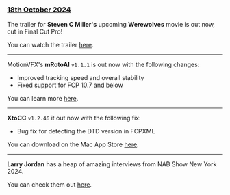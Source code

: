 ### [18th October 2024](/news/20241018)

The trailer for **Steven C Miller's** upcoming **Werewolves** movie is out now, cut in Final Cut Pro!

You can watch the trailer [here](https://x.com/stevencmiller/status/1846935192679993824).

---

MotionVFX's **mRotoAl** `v1.1.1` is out now with the following changes:

- Improved tracking speed and overall stability
- Fixed support for FCP 10.7 and below

You can learn more [here](https://www.motionvfx.com).

---

**XtoCC** `v1.2.46` it out now with the following fix:

- Bug fix for detecting the DTD version in FCPXML

You can download on the Mac App Store [here](https://apps.apple.com/au/app/xtocc/id487899517?mt=12).

---

**Larry Jordan** has a heap of amazing interviews from NAB Show New York 2024.

You can check them out [here](https://larryjordan.com/articles/index-to-larry-jordans-nab-show-new-york-2024-interviews/).